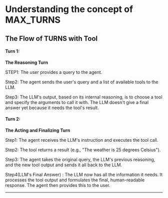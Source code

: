 # Understanding the concept of **MAX_TURNS**


## The Flow of **TURNS with Tool**

#### Turn 1: 
**The Reasoning Turn**

STEP1: The user provides a query to the agent.  

Step2: The agent sends the user's query and a list of available tools to the LLM.    

Step3: The LLM's output, based on its internal reasoning, is to choose a tool and specify the arguments to call it with. The LLM doesn't give a final answer yet because it needs the tool's result.  

#### Turn 2:
**The Acting and Finalizing Turn**

Step1: The agent receives the LLM's instruction and executes the tool call.  

Step2: The tool returns a result (e.g., "The weather is 25 degrees Celsius").  

Step3: The agent takes the original query, the LLM's previous reasoning, and the new tool output and sends it all back to the LLM.  

Step4(LLM's Final Answer) : The LLM now has all the information it needs. It processes the tool output and formulates the final, human-readable response. The agent then provides this to the user.  

---

